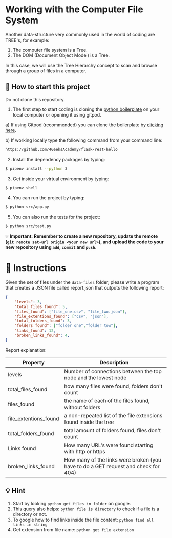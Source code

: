<!-- hide -->
# Working with the Computer File System
<!-- endhide -->

Another data-structure very commonly used in the world of coding are TREE's, for example:

1. The computer file system is a Tree.
2. The DOM (Document Object Model) is a Tree.

In this case, we will use the Tree Hierarchy concept to scan and browse through a group of files in a computer.

<onlyfor saas="false" withBanner="false">
    
## 🌱  How to start this project

Do not clone this repository.

1. The first step to start coding is cloning the [python boilerplate](https://github.com/4GeeksAcademy/flask-rest-hello) on your local computer or opening it using gitpod.

a) If using Gitpod (recommended) you can clone the boilerplate by [clicking here](https://github.com/4GeeksAcademy/flask-rest-hello).

b) If working locally type the following command from your command line: 
```sh
https://github.com/4GeeksAcademy/flask-rest-hello
```

2. Install the dependency packages by typing: 

```sh
$ pipenv install --python 3
```

3. Get inside your virtual environment by typing: 

```sh
$ pipenv shell
```

4. You can run the project by typing: 

```sh
$ python src/app.py
```
5. You can also run the tests for the project: 

```sh
$ python src/test.py
```

💡 **Important: Remember to create a new repository, update the remote (`git remote set-url origin <your new url>`), and upload the code to your new repository using `add`, `commit` and `push`.**

</onlyfor>

# 📝 Instructions

Given the set of files under the `data-files` folder, please write a program that creates a JSON file called report.json that outputs the following report:

```json
{
    "levels": 3,
    "total_files_found": 5,
    "files_found": ["file_one.csv", "file_two.json"],
    "file_extentions_found": ["csv", "json"],
    "total_folders_found": 3,
    "folders_found": ["folder_one","folder_tow"],
    "links_found": 12,
    "broken_links_found": 4,
}
```

Report explanation:

| Property  | Description |
| --------  | ----------- |
| levels    | Number of connections between the top node and the lowest node |
| total_files_found | how many files were found, folders don't count |
| files_found | the name of each of the files found, without folders |
| file_extentions_found | a non-repeated list of the file extensions found inside the tree |
| total_folders_found | total amount of folders found, files don't count |
| Links found | How many URL's were found starting with http or https |
| broken_links_found | How many of the links were broken (you have to do a GET request and check for 404) |

## 💡 Hint

1. Start by looking `python get files in folder` on google.
2. This query also helps: `python file is directory` to check if a file is a directory or not.
3. To google how to find links inside the file content: `python find all links in string`
4. Get extension from file name: `python get file extension`
